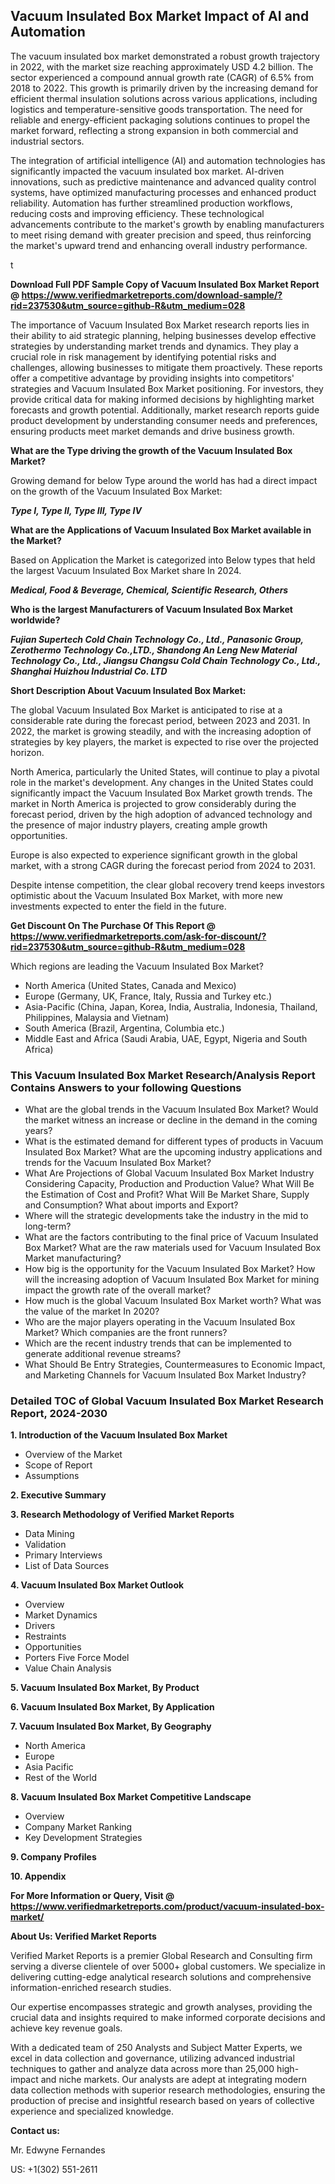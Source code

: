 <h2>Vacuum Insulated Box Market Impact of AI and Automation</h2><p>The vacuum insulated box market demonstrated a robust growth trajectory in 2022, with the market size reaching approximately USD 4.2 billion. The sector experienced a compound annual growth rate (CAGR) of 6.5% from 2018 to 2022. This growth is primarily driven by the increasing demand for efficient thermal insulation solutions across various applications, including logistics and temperature-sensitive goods transportation. The need for reliable and energy-efficient packaging solutions continues to propel the market forward, reflecting a strong expansion in both commercial and industrial sectors.</p><p>The integration of artificial intelligence (AI) and automation technologies has significantly impacted the vacuum insulated box market. AI-driven innovations, such as predictive maintenance and advanced quality control systems, have optimized manufacturing processes and enhanced product reliability. Automation has further streamlined production workflows, reducing costs and improving efficiency. These technological advancements contribute to the market's growth by enabling manufacturers to meet rising demand with greater precision and speed, thus reinforcing the market's upward trend and enhancing overall industry performance.</p>t</p><p id="" class=""><strong>Download Full PDF Sample Copy of Vacuum Insulated Box Market Report @ <a href="https://www.verifiedmarketreports.com/download-sample/?rid=237530&utm_source=github-R&utm_medium=028" target="_blank">https://www.verifiedmarketreports.com/download-sample/?rid=237530&utm_source=github-R&utm_medium=028</a></strong></p><p>The importance of&nbsp;Vacuum Insulated Box Market research reports lies in their ability to aid strategic planning, helping businesses develop effective strategies by understanding market trends and dynamics. They play a crucial role in risk management by identifying potential risks and challenges, allowing businesses to mitigate them proactively. These reports offer a competitive advantage by providing insights into competitors' strategies and Vacuum Insulated Box Market positioning. For investors, they provide critical data for making informed decisions by highlighting market forecasts and growth potential. Additionally, market research reports guide product development by understanding consumer needs and preferences, ensuring products meet market demands and drive business growth.</p><p><strong>What are the&nbsp;Type driving the growth of the Vacuum Insulated Box Market?</strong></p><p id="" class="">Growing demand for below Type around the world has had a direct impact on the growth of the Vacuum Insulated Box Market:</p><em><strong>Type I, Type II, Type III, Type IV</strong></em></p><strong>What are the&nbsp;Applications&nbsp;of Vacuum Insulated Box Market available in the Market?</strong></p><p id="" class="">Based on Application the Market is categorized into Below types that held the largest Vacuum Insulated Box Market share In 2024.</p><em><strong>Medical, Food & Beverage, Chemical, Scientific Research, Others</strong></em></p><strong>Who is the largest Manufacturers of Vacuum Insulated Box Market worldwide?</strong></p><p><em><strong>Fujian Supertech Cold Chain Technology Co., Ltd., Panasonic Group, Zerothermo Technology Co.,LTD., Shandong An Leng New Material Technology Co., Ltd., Jiangsu Changsu Cold Chain Technology Co., Ltd., Shanghai Huizhou Industrial Co. LTD</strong></em></p><p id="" class=""><strong>Short Description About Vacuum Insulated Box Market:</strong></p><p>The global Vacuum Insulated Box Market is anticipated to rise at a considerable rate during the forecast period, between 2023 and 2031. In 2022, the market is growing steadily, and with the increasing adoption of strategies by key players, the market is expected to rise over the projected horizon.</p><p>North America, particularly the United States, will continue to play a pivotal role in the market's development. Any changes in the United States could significantly impact the Vacuum Insulated Box Market growth trends. The market in North America is projected to grow considerably during the forecast period, driven by the high adoption of advanced technology and the presence of major industry players, creating ample growth opportunities.</p><p>Europe is also expected to experience significant growth in the global market, with a strong CAGR during the forecast period from 2024 to 2031.</p><p>Despite intense competition, the clear global recovery trend keeps investors optimistic about the Vacuum Insulated Box Market, with more new investments expected to enter the field in the future.</p><p id="" class=""><strong>Get Discount On The Purchase Of This Report @ <a href="https://www.verifiedmarketreports.com/ask-for-discount/?rid=237530&utm_source=github-R&utm_medium=028" target="_blank">https://www.verifiedmarketreports.com/ask-for-discount/?rid=237530&utm_source=github-R&utm_medium=028</a></strong></p>Which regions are leading the Vacuum Insulated Box Market?</p><ul><li>North America (United States, Canada and Mexico)</li><li>Europe (Germany, UK, France, Italy, Russia and Turkey etc.)</li><li>Asia-Pacific (China, Japan, Korea, India, Australia, Indonesia, Thailand, Philippines, Malaysia and Vietnam)</li><li>South America (Brazil, Argentina, Columbia etc.)</li><li>Middle East and Africa (Saudi Arabia, UAE, Egypt, Nigeria and South Africa)</li></ul><h3 id="" class="">This Vacuum Insulated Box Market Research/Analysis Report Contains Answers to your following Questions</h3><ul><li>What are the global trends in the Vacuum Insulated Box Market? Would the market witness an increase or decline in the demand in the coming years?</li><li>What is the estimated demand for different types of products in Vacuum Insulated Box Market? What are the upcoming industry applications and trends for the Vacuum Insulated Box Market?</li><li>What Are Projections of Global Vacuum Insulated Box Market Industry Considering Capacity, Production and Production Value? What Will Be the Estimation of Cost and Profit? What Will Be Market Share, Supply and Consumption? What about imports and Export?</li><li>Where will the strategic developments take the industry in the mid to long-term?</li><li>What are the factors contributing to the final price of Vacuum Insulated Box Market? What are the raw materials used for Vacuum Insulated Box Market manufacturing?</li><li>How big is the opportunity for the Vacuum Insulated Box Market? How will the increasing adoption of Vacuum Insulated Box Market for mining impact the growth rate of the overall market?</li><li>How much is the global Vacuum Insulated Box Market worth? What was the value of the market In 2020?</li><li>Who are the major players operating in the Vacuum Insulated Box Market? Which companies are the front runners?</li><li>Which are the recent industry trends that can be implemented to generate additional revenue streams?</li><li>What Should Be Entry Strategies, Countermeasures to Economic Impact, and Marketing Channels for Vacuum Insulated Box Market Industry?</li></ul><h3 id="" class="">Detailed TOC of Global Vacuum Insulated Box Market Research Report, 2024-2030</h3><p id="" class=""><strong>1. Introduction of the Vacuum Insulated Box Market</strong></p><ul><li>Overview of the Market</li><li>Scope of Report</li><li>Assumptions</li></ul><p id="" class=""><strong>2. Executive Summary</strong></p><p id="" class=""><strong>3. Research Methodology of Verified Market Reports</strong></p><ul><li>Data Mining</li><li>Validation</li><li>Primary Interviews</li><li>List of Data Sources</li></ul><p id="" class=""><strong>4. Vacuum Insulated Box Market Outlook</strong></p><ul><li>Overview</li><li>Market Dynamics</li><li>Drivers</li><li>Restraints</li><li>Opportunities</li><li>Porters Five Force Model</li><li>Value Chain Analysis</li></ul><p id="" class=""><strong>5. Vacuum Insulated Box Market, By Product</strong></p><p id="" class=""><strong>6. Vacuum Insulated Box Market, By Application</strong></p><p id="" class=""><strong>7. Vacuum Insulated Box Market, By Geography</strong></p><ul><li>North America</li><li>Europe</li><li>Asia Pacific</li><li>Rest of the World</li></ul><p id="" class=""><strong>8. Vacuum Insulated Box Market Competitive Landscape</strong></p><ul><li>Overview</li><li>Company Market Ranking</li><li>Key Development Strategies</li></ul><p id="" class=""><strong>9. Company Profiles</strong></p><p id="" class=""><strong>10. Appendix</strong></p><p id="" class=""><strong>For More Information or Query, Visit @ <a href="https://www.verifiedmarketreports.com/product/vacuum-insulated-box-market/" target="_blank">https://www.verifiedmarketreports.com/product/vacuum-insulated-box-market/</a></strong></p><p id="" class=""><strong>About Us: Verified Market Reports</strong></p><p id="" class="">Verified Market Reports is a premier Global Research and Consulting firm serving a diverse clientele of over 5000+ global customers. We specialize in delivering cutting-edge analytical research solutions and comprehensive information-enriched research studies.</p><p id="" class="">Our expertise encompasses strategic and growth analyses, providing the crucial data and insights required to make informed corporate decisions and achieve key revenue goals.</p><p id="" class="">With a dedicated team of 250 Analysts and Subject Matter Experts, we excel in data collection and governance, utilizing advanced industrial techniques to gather and analyze data across more than 25,000 high-impact and niche markets. Our analysts are adept at integrating modern data collection methods with superior research methodologies, ensuring the production of precise and insightful research based on years of collective experience and specialized knowledge.</p><p id="" class=""><strong>Contact us:</strong></p><p id="" class="">Mr. Edwyne Fernandes</p><p id="" class="">US: +1(302) 551-2611</p>